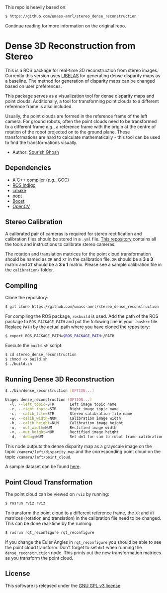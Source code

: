 This repo is heavily based on:

```bash
$ https://github.com/umass-amrl/stereo_dense_reconstruction
```

Continue reading for more information on the original repo.




# Dense 3D Reconstruction from Stereo

This is a ROS package for real-time 3D reconstruction from stereo images. Currently this version uses [LIBELAS](http://www.cvlibs.net/software/libelas/) 
for generating dense disparity maps as a baseline. The method for generation of disparity maps can be changed based on user preferences.

This package serves as a visualization tool for dense disparity maps and point clouds. Additionally, a tool for transforming point clouds to a different 
reference frame is also included. 

Usually, the point clouds are formed in the reference frame of the left camera. For ground robots, often the point clouds need to be transformed to 
a different frame *e.g.*, a reference frame with the origin at the centre of rotation of the robot projected on to the ground plane. These transformations are 
hard to calculate mathematically - this tool can be used to find the transformations visually.

- Author: [Sourish Ghosh](http://sourishghosh.com/)

## Dependencies

- A C++ compiler (*e.g.*, [GCC](http://gcc.gnu.org/))
- [ROS Indigo](http://wiki.ros.org/indigo/Installation/Ubuntu)
- [cmake](http://www.cmake.org/cmake/resources/software.html)
- [popt](http://freecode.com/projects/popt)
- [Boost](http://www.boost.org/)
- [OpenCV](https://github.com/opencv/opencv)

## Stereo Calibration

A calibrated pair of cameras is required for stereo rectification and calibration files should be stored in a `.yml` file. 
[This repository](https://github.com/sourishg/stereo-calibration) contains all the tools and instructions to calibrate stereo cameras.

The rotation and translation matrices for the point cloud transformation should be named as `XR` and `XT` in the calibration file. `XR` should be a **3 x 3** 
matrix and `XT` should be a **3 x 1** matrix. Please see a sample calibration file in the `calibration/` folder.

## Compiling

Clone the repository:

```bash
$ git clone https://github.com/umass-amrl/stereo_dense_reconstruction
```

For compiling the ROS package, `rosbuild` is used. Add the path of the ROS package to `ROS_PACKAGE_PATH` and put the following line in your `.bashrc` file. 
Replace `PATH` by the actual path where you have cloned the repository:

```bash
$ export ROS_PACKAGE_PATH=$ROS_PACKAGE_PATH:/PATH
```

Execute the `build.sh` script:

```bash
$ cd stereo_dense_reconstruction
$ chmod +x build.sh
$ ./build.sh
```

## Running Dense 3D Reconstruction

```bash
$ ./bin/dense_reconstruction [OPTION...]
```

```bash
Usage: dense_reconstruction [OPTION...]
  -l, --left_topic=STR       Left image topic name
  -r, --right_topic=STR      Right image topic name
  -c, --calib_file=STR       Stereo calibration file name
  -w, --calib_width=NUM      Calibration image width
  -h, --calib_height=NUM     Calibration image height
  -u, --out_width=NUM        Rectified image width
  -v, --out_height=NUM       Rectified image height
  -d, --debug=NUM            Set d=1 for cam to robot frame calibration
```

This node outputs the dense disparity map as a grayscale image on the topic `/camera/left/disparity_map` and the corresponding point cloud on the topic 
`/camera/left/point_cloud`.

A sample dataset can be found [here](https://greyhound.cs.umass.edu/owncloud/index.php/s/3g9AwCSkGi6LznK).

## Point Cloud Transformation

The point cloud can be viewed on `rviz` by running:

```bash
$ rosrun rviz rviz
```

To transform the point cloud to a different reference frame, the `XR` and `XT` matrices (rotation and translation) in the calibration file need to be changed. 
This can be done real-time by the running:

```bash
$ rosrun rqt_reconfigure rqt_reconfigure
```

If you change the Euler Angles in `rqt_reconfigure` you should be able to see the point cloud transform. Don't forget to set `d=1` when running the 
`dense_reconstruction` node. This prints out the new transformation matrices as you transform the point cloud.

## License

This software is released under the [GNU GPL v3 license](LICENSE).
